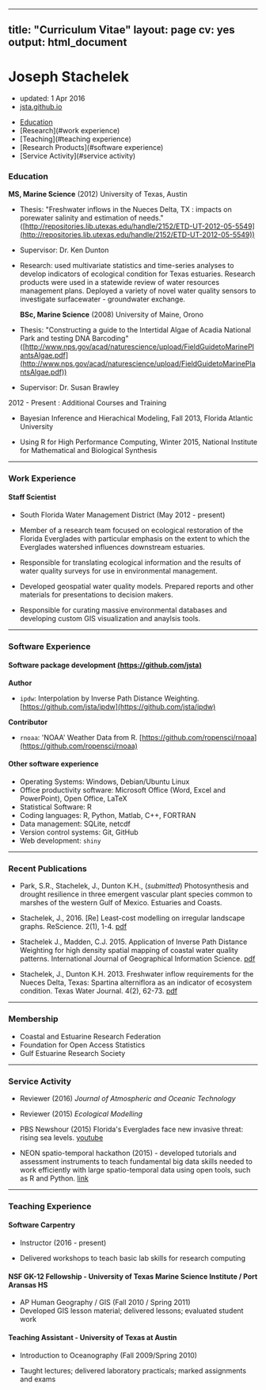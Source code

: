   ---
title: "Curriculum Vitae"
layout: page
cv: yes
output: html_document
---

# Joseph Stachelek

- updated: 1 Apr 2016
- [jsta.github.io](http://jsta.github.io)

<div id="cv-nav">

- [Education](#education)
- [Research](#work experience)
- [Teaching](#teaching experience)
- [Research Products](#software experience)
- [Service Activity](#service activity)

</div>

### Education
  
  **MS, Marine Science** (2012) University of Texas, Austin

- Thesis: "Freshwater inflows in the Nueces Delta, TX : impacts on porewater salinity and estimation of needs." ([http://repositories.lib.utexas.edu/handle/2152/ETD-UT-2012-05-5549](http://repositories.lib.utexas.edu/handle/2152/ETD-UT-2012-05-5549))
- Supervisor: Dr. Ken Dunton
- Research: used multivariate statistics and time-series analyses to develop indicators of ecological condition for Texas estuaries. Research products were used in a statewide review of water resources management plans. Deployed a variety of novel water quality sensors to investigate surfacewater - groundwater exchange.

  **BSc, Marine Science** (2008) University of Maine, Orono

- Thesis: "Constructing a guide to the Intertidal Algae of Acadia National Park and testing DNA Barcoding" ([http://www.nps.gov/acad/naturescience/upload/FieldGuidetoMarinePlantsAlgae.pdf](http://www.nps.gov/acad/naturescience/upload/FieldGuidetoMarinePlantsAlgae.pdf))
- Supervisor: Dr. Susan Brawley

2012 - Present 
: Additional Courses and Training

- Bayesian Inference and Hierachical Modeling, Fall 2013, Florida Atlantic University

- Using R for High Performance Computing, Winter 2015, National Institute for Mathematical and Biological Synthesis


-----
  
### Work Experience
  
#### Staff Scientist
  
  - South Florida Water Management District (May 2012 - present) 

- Member of a research team focused on ecological restoration of the Florida Everglades with particular emphasis on the extent to which the Everglades watershed influences downstream estuaries. 
- Responsible for translating ecological information and the results of water quality surveys for use in environmental management. 
- Developed geospatial water quality models. Prepared reports and other materials for presentations to decision makers. 
- Responsible for curating massive environmental databases and developing custom GIS visualization and anaylsis tools. 

-----

### Software Experience

#### Software package development [(https://github.com/jsta)](https://github.com/jsta)

**Author**

- `ipdw`: Interpolation by Inverse Path Distance Weighting. [https://github.com/jsta/ipdw](https://github.com/jsta/ipdw)

**Contributor**

- `rnoaa`: 'NOAA' Weather Data from R. [https://github.com/ropensci/rnoaa](https://github.com/ropensci/rnoaa)

#### Other software experience

- Operating Systems: Windows, Debian/Ubuntu Linux
- Office productivity software: Microsoft Office (Word, Excel and PowerPoint), Open Office, LaTeX
- Statistical Software: R
- Coding languages: R, Python, Matlab, C++, FORTRAN
- Data management: SQLite, netcdf
- Version control systems: Git, GitHub
- Web development: `shiny`

-----

### Recent Publications
  
   - Park, S.R., Stachelek, J., Dunton K.H., (_submitted_) Photosynthesis and drought resilience in three emergent vascular plant species common to marshes of the western Gulf of Mexico. Estuaries and Coasts.
   
   - Stachelek, J., 2016. [Re] Least-cost modelling on irregular landscape graphs. ReScience. 2(1), 1-4. [pdf](public/2016_stachelek_rescience.pdf)
   
  - Stachelek J., Madden, C.J. 2015. Application of Inverse Path Distance Weighting for high density spatial mapping of coastal water quality patterns. International Journal of Geographical Information Science. [pdf](public/stachmadden2015am.pdf)
  
  - Stachelek, J., Dunton K.H. 2013. Freshwater inflow requirements for the Nueces Delta, Texas: Spartina alterniflora as an indicator of ecosystem condition. Texas Water Journal. 4(2), 62-73. [pdf](public/StachelekDunton2013.pdf)

-----

### Membership
  
  - Coastal and Estuarine Research Federation
- Foundation for Open Access Statistics
- Gulf Estuarine Research Society

-----
  
### Service Activity
  
  - Reviewer (2016) _Journal of Atmospheric and Oceanic Technology_
  - Reviewer (2015) _Ecological Modelling_
  
- PBS Newshour (2015) Florida's Everglades face new invasive threat: rising sea levels. [youtube](https://www.youtube.com/watch?v=ggOl-vaXIFk)
  
- NEON spatio-temporal hackathon (2015) - developed tutorials and assessment instruments to teach fundamental big data skills needed to work efficiently with large spatio-temporal data using open tools, such as R and Python. [link](http://www.neoninc.org/updates-events/update/nsf-biocenters-unite-close-scientific-data-skills-gap-focus-phenology)

-----

### Teaching Experience

#### Software Carpentry

- Instructor (2016 - present)

- Delivered workshops to teach basic lab skills for research computing
  
#### NSF GK-12 Fellowship - University of Texas Marine Science Institute / Port Aransas HS

- AP Human Geography / GIS (Fall 2010 / Spring 2011) 
- Developed GIS lesson material; delivered lessons; evaluated student work

#### Teaching Assistant - University of Texas at Austin

- Introduction to Oceanography (Fall 2009/Spring 2010)

- Taught lectures; delivered laboratory practicals; marked assignments and exams

